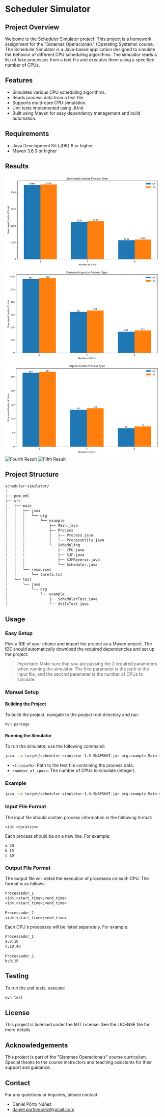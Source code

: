 # Scheduler Simulator

## Project Overview

Welcome to the Scheduler Simulator project! This project is a homework assignment for the "Sistemas Operacionais" (Operating Systems) course. The Scheduler Simulator is a Java-based application designed to simulate the behavior of different CPU scheduling algorithms. The simulator reads a list of fake processes from a text file and executes them using a specified number of CPUs.

## Features

- Simulates various CPU scheduling algorithms.
- Reads process data from a text file.
- Supports multi-core CPU simulation.
- Unit tests implemented using JUnit.
- Built using Maven for easy dependency management and build automation.

## Requirements

- Java Development Kit (JDK) 8 or higher
- Maven 3.6.0 or higher

## Results

<!-- show .png imagens on the root of the project -->

![First Result](./demorado-muitos.png)
![Second Result](./demorado-poucos.png)
![Third Result](./rapido-muitos.png)
![Fourth Result](./rapido-poucos)
![Fifth Result](./rapido-poucos-reverso.png)

## Project Structure

```
scheduler-simulator/
│
├── pom.xml
├── src
│   ├── main
│   │   ├── java
│   │   │   └── org
│   │   │       └── example
│   │   │           ├── Main.java
│   │   │           ├── Process
│   │   │           │   ├── Process.java
│   │   │           │   └── ProcessUtils.java
│   │   │           └── Scheduling
│   │   │               ├── CPU.java
│   │   │               ├── SJF.java
│   │   │               ├── SJFReverse.java
│   │   │               └── Scheduler.java
│   │   └── resources
│   │       └── tarefa.txt
│   └── test
│       └── java
│           └── org
│               └── example
│                   ├── SchedulerTest.java
│                   └── UtilsTest.java
```

## Usage

### Easy Setup

Pick a IDE of your choice and import the project as a Maven project. The IDE should automatically download the required dependencies and set up the project.

> _Important_: Make sure that you are passing the 2 required parameters when running the simulator. The first parameter is the path to the input file, and the second parameter is the number of CPUs to simulate.

### Manual Setup

#### Building the Project

To build the project, navigate to the project root directory and run:

```bash
mvn package
```

#### Running the Simulator

To run the simulator, use the following command:

```bash
java -cp target/scheduler-simulator-1.0-SNAPSHOT.jar org.example.Main <filepath> <number_of_cpus>
```

- `<filepath>`: Path to the text file containing the process data.
- `<number_of_cpus>`: The number of CPUs to simulate (integer).

### Example

```bash
java -cp target/scheduler-simulator-1.0-SNAPSHOT.jar org.example.Main src/main/resources/tarefa.txt 4
```

### Input File Format

The input file should contain process information in the following format:

```
<id> <duration>
```

Each process should be on a new line. For example:

```
a 20
b 15
c 10
```

### Output File Format

The output file will detail the execution of processes on each CPU. The format is as follows:

```
Processador_1
<id>;<start_time>;<end_time>
<id>;<start_time>;<end_time>

Processador_2
<id>;<start_time>;<end_time>
```

Each CPU's processes will be listed separately. For example:

```
Processador_1
a;0;10
c;10;40

Processador_2
b;0;15
```

## Testing

To run the unit tests, execute:

```bash
mvn test
```

## License

This project is licensed under the MIT License. See the LICENSE file for more details.

## Acknowledgements

This project is part of the "Sistemas Operacionais" course curriculum. Special thanks to the course instructors and teaching assistants for their support and guidance.

## Contact

For any questions or inquiries, please contact:

- Daniel Pôrto Núñez
- daniel.portonunez@gmail.com
